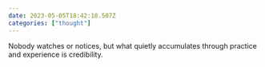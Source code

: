 ```yaml
---
date: 2023-05-05T18:42:18.507Z
categories: ["thought"]
---
```

Nobody watches or notices, but what quietly accumulates through practice and experience is credibility.
